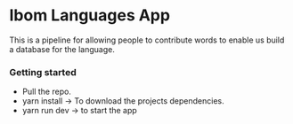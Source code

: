 # Ibom Languages App

This is a pipeline for allowing people to contribute words to enable us build a database for the language.

### Getting started

- Pull the repo.
- yarn install -> To download the projects dependencies.
- yarn run dev -> to start the app
